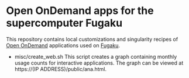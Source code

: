 # Open OnDemand apps for the supercomputer Fugaku

This repository contains local customizations and singularity recipes of [Open OnDemand](https://openondemand.org/) applications used on [Fugaku](https://www.r-ccs.riken.jp).

* misc/create_web.sh
This script creates a graph containing monthly usage counts for interactive applications.
The graph can be viewed at https://(IP ADDRESS)/public/ana.html.
